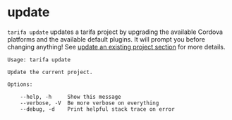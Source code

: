 # update

`tarifa update` updates a tarifa project by upgrading the available Cordova platforms and the available default plugins. It will prompt you before changing anything! See [update an existing project section](update/index.md) for more details.

```
Usage: tarifa update

Update the current project.

Options:

    --help, -h     Show this message
    --verbose, -V  Be more verbose on everything
    --debug, -d    Print helpful stack trace on error
```

